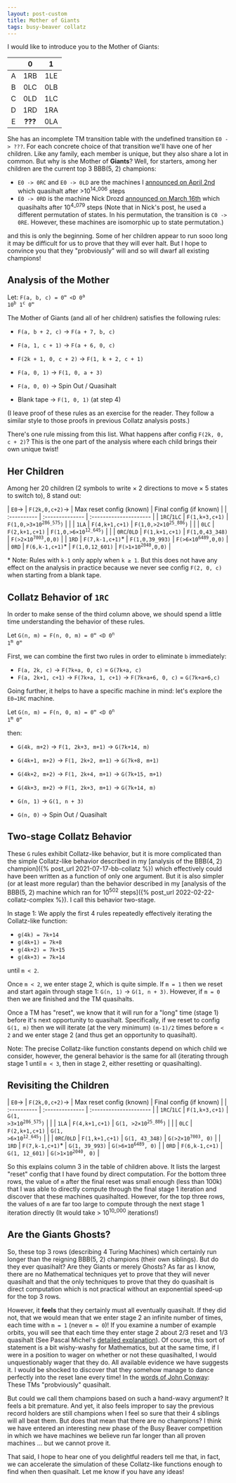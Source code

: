 ```yaml
---
layout: post-custom
title: Mother of Giants
tags: busy-beaver collatz
---
```


I would like to introduce you to the Mother of Giants:

|     |  0  |  1  |
| :-: | :-: | :-: |
|  A  | 1RB | 1LE |
|  B  | 0LC | 0LB |
|  C  | 0LD | 1LC |
|  D  | 1RD | 1RA |
|  E  | **???** | 0LA |

She has an incomplete TM transition table with the undefined transition `E0 -> ???`. For each concrete choice of that transition we'll have one of her children. Like any family, each member is unique, but they also share a lot in common. But why is she Mother of **Giants**? Well, for starters, among her children are the current top 3 BBB(5, 2) champions:

* `E0 -> 0RC` and `E0 -> 0LD` are the machines I [announced on April 2nd](https://groups.google.com/g/busy-beaver-discuss/c/zUiw3G7hR8E/m/kuVi5jdYCgAJ) which quasihalt after >10<sup>14_006</sup> steps
* `E0 -> 0RD` is the machine Nick Drozd [announced on March 16th](https://groups.google.com/g/busy-beaver-discuss/c/KofE0K7_AbQ/m/oPmPNN1UDQAJ) which quasihalts after 10<sup>4_079</sup> steps (Note that in Nick's post, he used a different permutation of states. In his permutation, the transition is `C0 -> 0RE`. However, these machines are isomorphic up to state permutation.)

and this is only the beginning. Some of her children appear to run sooo long it may be difficult for us to prove that they will ever halt. But I hope to convince you that they "probviously" will and so will dwarf all existing champions!

## Analysis of the Mother

Let: <code>F(a, b, c) = 0<sup>∞</sup> <D 0<sup>a</sup> 10<sup>b</sup> 1<sup>c</sup> 0<sup>∞</sup></code>

The Mother of Giants (and all of her children) satisfies the following rules:

* `F(a, b + 2, c)` → `F(a + 7, b, c)`
* `F(a, 1, c + 1)` → `F(a + 6, 0, c)`

* `F(2k + 1, 0, c + 2)` → `F(1, k + 2, c + 1)`

* `F(a, 0, 1)` → `F(1, 0, a + 3)`
* `F(a, 0, 0)` → Spin Out / Quasihalt

* Blank tape → `F(1, 0, 1)` (at step 4)

(I leave proof of these rules as an exercise for the reader. They follow a similar style to those proofs in previous Collatz analysis posts.)

There's one rule missing from this list. What happens after config `F(2k, 0, c + 2)`? This is the one part of the analysis where each child brings their own unique twist!

## Her Children

Among her 20 children (2 symbols to write × 2 directions to move × 5 states to switch to), 8 stand out:

| `E0`→       | `F(2k,0,c+2)`→  | Max reset config (known) | Final config (if known) |
| :---------- | :-------------- | :--------------------- |
| `1RC`/`1LC` | `F(1,k+3,c+1)`  | <code>F(1,0,>3×10<sup>286_575</sup>)</code> | |
| `1LA`       | `F(4,k+1,c+1)`  | <code>F(1,0,>2×10<sup>25_886</sup>)</code> | |
| `0LC`       | `F(2,k+1,c+1)`  | <code>F(1,0,>6×10<sup>12_645</sup>)</code> | |
| `0RC`/`0LD` | `F(1,k+1,c+1)`  | `F(1,0,43_348)`        | <code>F(>2×10<sup>7003</sup>,0,0)</code> |
| `1RD`       | `F(7,k-1,c+1)`* | `F(1,0,39_993)`        | <code>F(>6×10<sup>6489</sup>,0,0)</code> |
| `0RD`       | `F(6,k-1,c+1)`* | `F(1,0,12_601)`        | <code>F(>1×10<sup>2040</sup>,0,0)</code> |

\* Note: Rules with `k-1` only apply when `k ≥ 1`. But this does not have any effect on the analysis in practice because we never see config `F(2, 0, c)` when starting from a blank tape.

## Collatz Behavior of `1RC`

In order to make sense of the third column above, we should spend a little time understanding the behavior of these rules.

Let <code>G(n, m) = F(n, 0, m) = 0<sup>∞</sup> <D 0<sup>n</sup> 1<sup>m</sup> 0<sup>∞</sup></code>

First, we can combine the first two rules in order to eliminate `b` immediately:

* `F(a, 2k, c)` → `F(7k+a, 0, c)` = `G(7k+a, c)`
* `F(a, 2k+1, c+1)` → `F(7k+a, 1, c+1)` → `F(7k+a+6, 0, c)` = `G(7k+a+6,c)`

Going further, it helps to have a specific machine in mind: let's explore the `E0→1RC` machine.

Let <code>G(n, m) = F(n, 0, m) = 0<sup>∞</sup> <D 0<sup>n</sup> 1<sup>m</sup> 0<sup>∞</sup></code>

then:

* `G(4k, m+2)` → `F(1, 2k+3, m+1)` → `G(7k+14, m)`
* `G(4k+1, m+2)` → `F(1, 2k+2, m+1)` → `G(7k+8, m+1)`
* `G(4k+2, m+2)` → `F(1, 2k+4, m+1)` → `G(7k+15, m+1)`
* `G(4k+3, m+2)` → `F(1, 2k+3, m+1)` → `G(7k+14, m)`

* `G(n, 1)` → `G(1, n + 3)`
* `G(n, 0)` → Spin Out / Quasihalt

## Two-stage Collatz Behavior

These `G` rules exhibit Collatz-like behavior, but it is more complicated than the simple Collatz-like behavior described in my [analysis of the BBB(4, 2) champion]({% post_url 2021-07-17-bb-collatz %}) which effectively could have been written as a function of only one argument. But it is also simpler (or at least more regular) than the behavior described in my [analysis of the BBB(5, 2) machine which ran for 10<sup>502</sup> steps]({% post_url 2022-02-22-collatz-complex %}). I call this behavior two-stage.

In stage 1: We apply the first 4 rules repeatedly effectively iterating the Collatz-like function:

* `g(4k) = 7k+14`
* `g(4k+1) = 7k+8`
* `g(4k+2) = 7k+15`
* `g(4k+3) = 7k+14`

until `m < 2`.

Once `m < 2`, we enter stage 2, which is quite simple. If `m = 1` then we reset and start again through stage 1: `G(n, 1)` → `G(1, n + 3)`. However, if `m = 0` then we are finished and the TM quasihalts.

Once a TM has "reset", we know that it will run for a "long" time (stage 1) before it's next opportunity to quasihalt. Specifically, if we reset to config `G(1, m)` then we will iterate (at the very minimum) `(m-1)/2` times before `m < 2` and we enter stage 2 (and thus get an opportunity to quasihalt).

Note: The precise Collatz-like function constants depend on which child we consider, however, the general behavior is the same for all (iterating through stage 1 until `m < 3`, then in stage 2, either resetting or quasihalting).

## Revisiting the Children

| `E0`→       | `F(2k,0,c+2)`→  | Max reset config (known) | Final config (if known) |
| :---------- | :-------------- | :--------------------- |
| `1RC`/`1LC` | `F(1,k+3,c+1)`  | <code>G(1, >3×10<sup>286_575</sup>)</code> | |
| `1LA`       | `F(4,k+1,c+1)`  | <code>G(1, >2×10<sup>25_886</sup>)</code> | |
| `0LC`       | `F(2,k+1,c+1)`  | <code>G(1, >6×10<sup>12_645</sup>)</code> | |
| `0RC`/`0LD` | `F(1,k+1,c+1)`  | `G(1, 43_348)`        | <code>G(>2×10<sup>7003</sup>, 0)</code> |
| `1RD`       | `F(7,k-1,c+1)`* | `G(1, 39_993)`        | <code>G(>6×10<sup>6489</sup>, 0)</code> |
| `0RD`       | `F(6,k-1,c+1)`  | `G(1, 12_601)`        | <code>G(>1×10<sup>2040</sup>, 0)</code> |

So this explains column 3 in the table of children above. It lists the largest "reset" config that I have found by direct computation. For the bottom three rows, the value of `m` after the final reset was small enough (less than 100k) that I was able to directly compute through the final stage 1 iteration and discover that these machines quasihalted. However, for the top three rows, the values of `m` are far too large to compute through the next stage 1 iteration directly (It would take > 10<sup>10_000</sup> iterations!)

## Are the Giants Ghosts?

So, these top 3 rows (describing 4 Turing Machines) which certainly run longer than the reigning BBB(5, 2) champions (their own siblings). But do they ever quasihalt? Are they Giants or merely Ghosts? As far as I know, there are no Mathematical techniques yet to prove that they will never quasihalt and that the only techniques to prove that they do quasihalt is direct computation which is not practical without an exponential speed-up for the top 3 rows.

However, it **feels** that they certainly must all eventually quasihalt. If they did not, that we would mean that we enter stage 2 an infinite number of times, each time with `m = 1` (never `m = 0`)! If you examine a number of example orbits, you will see that each time they enter stage 2 about 2/3 reset and 1/3 quasihalt (See Pascal Michel's [detailed explanation](https://groups.google.com/g/busy-beaver-discuss/c/dKbhDXroxYA/m/65tYstDlAwAJ)). Of course, this sort of statement is a bit wishy-washy for Mathematics, but at the same time, if I were in a position to wager on whether or not these quasihalted, I would unquestionably wager that they do. All available evidence we have suggests it. I would be shocked to discover that they somehow manage to dance perfectly into the reset lane every time! In the [words of John Conway](https://doi.org/10.4169/amer.math.monthly.120.03.192): These TMs "probviously" quasihalt.

But could we call them champions based on such a hand-wavy argument? It feels a bit premature. And yet, it also feels improper to say the previous record holders are still champions when I feel so sure that their 4 siblings will all beat them. But does that mean that there are no champions? I think we have entered an interesting new phase of the Busy Beaver competition in which we have machines we believe run far longer than all proven machines ... but we cannot prove it.

That said, I hope to hear one of you delightful readers tell me that, in fact, we can accelerate the simulation of these Collatz-like functions enough to find when then quasihalt. Let me know if you have any ideas!
